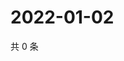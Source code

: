 # 2022-01-02

共 0 条

<!-- BEGIN WEIBO -->
<!-- 最后更新时间 Sun Jan 02 2022 10:08:04 GMT+0800 (China Standard Time) -->

<!-- END WEIBO -->
